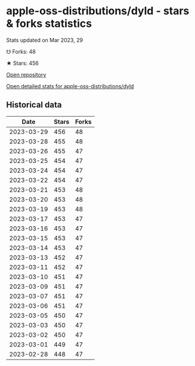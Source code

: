 # apple-oss-distributions/dyld - stars & forks statistics

Stats updated on Mar 2023, 29

☋ Forks: 48

★ Stars: 456

[Open repository](https://github.com/apple-oss-distributions/dyld)

[Open detailed stats for apple-oss-distributions/dyld](https://reviewgithub.com/rep/apple-oss-distributions/dyld)

## Historical data
| Date | Stars | Forks |
|------|-------|-------|
| 2023-03-29 | 456 | 48 | 
| 2023-03-28 | 455 | 48 | 
| 2023-03-26 | 455 | 47 | 
| 2023-03-25 | 454 | 47 | 
| 2023-03-24 | 454 | 47 | 
| 2023-03-22 | 454 | 47 | 
| 2023-03-21 | 453 | 48 | 
| 2023-03-20 | 453 | 48 | 
| 2023-03-19 | 453 | 48 | 
| 2023-03-17 | 453 | 47 | 
| 2023-03-16 | 453 | 47 | 
| 2023-03-15 | 453 | 47 | 
| 2023-03-14 | 453 | 47 | 
| 2023-03-13 | 452 | 47 | 
| 2023-03-11 | 452 | 47 | 
| 2023-03-10 | 451 | 47 | 
| 2023-03-09 | 451 | 47 | 
| 2023-03-07 | 451 | 47 | 
| 2023-03-06 | 451 | 47 | 
| 2023-03-05 | 450 | 47 | 
| 2023-03-03 | 450 | 47 | 
| 2023-03-02 | 450 | 47 | 
| 2023-03-01 | 449 | 47 | 
| 2023-02-28 | 448 | 47 | 

